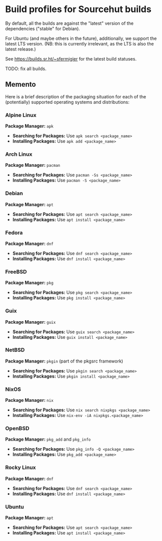 # Build profiles for Sourcehut builds

By default, all the builds are against the "latest" version of the dependencies ("stable" for Debian).

For Ubuntu (and maybe others in the future), additionally, we support the latest LTS version. (NB: this is currently irrelevant, as the LTS is also the latest release.)

See https://builds.sr.ht/~sfermigier for the latest build statuses.

TODO: fix all builds.

## Memento

Here is a brief description of the packaging situation for each of the (potentially) supported operating systems and distributions:

### Alpine Linux
**Package Manager:** `apk`
- **Searching for Packages:** Use `apk search <package_name>`
- **Installing Packages:** Use `apk add <package_name>`

### Arch Linux
**Package Manager:** `pacman`
- **Searching for Packages:** Use `pacman -Ss <package_name>`
- **Installing Packages:** Use `pacman -S <package_name>`

### Debian
**Package Manager:** `apt`
- **Searching for Packages:** Use `apt search <package_name>`
- **Installing Packages:** Use `apt install <package_name>`

### Fedora
**Package Manager:** `dnf`
- **Searching for Packages:** Use `dnf search <package_name>`
- **Installing Packages:** Use `dnf install <package_name>`

### FreeBSD
**Package Manager:** `pkg`
- **Searching for Packages:** Use `pkg search <package_name>`
- **Installing Packages:** Use `pkg install <package_name>`

### Guix
**Package Manager:** `guix`
- **Searching for Packages:** Use `guix search <package_name>`
- **Installing Packages:** Use `guix install <package_name>`

### NetBSD
**Package Manager:** `pkgin` (part of the pkgsrc framework)
- **Searching for Packages:** Use `pkgin search <package_name>`
- **Installing Packages:** Use `pkgin install <package_name>`

### NixOS
**Package Manager:** `nix`
- **Searching for Packages:** Use `nix search nixpkgs <package_name>`
- **Installing Packages:** Use `nix-env -iA nixpkgs.<package_name>`

### OpenBSD
**Package Manager:** `pkg_add` and `pkg_info`
- **Searching for Packages:** Use `pkg_info -Q <package_name>`
- **Installing Packages:** Use `pkg_add <package_name>`

### Rocky Linux
**Package Manager:** `dnf`
- **Searching for Packages:** Use `dnf search <package_name>`
- **Installing Packages:** Use `dnf install <package_name>`

### Ubuntu
**Package Manager:** `apt`
- **Searching for Packages:** Use `apt search <package_name>`
- **Installing Packages:** Use `apt install <package_name>`

